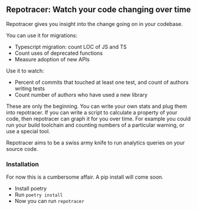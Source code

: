 ## Repotracer: Watch your code changing over time

Repotracer gives you insight into the change going on in your codebase.

You can use it for migrations:

- Typescript migration: count LOC of JS and TS
- Count uses of deprecated functions
- Measure adoption of new APIs

Use it to watch:

- Percent of commits that touched at least one test, and count of authors writing tests
- Count number of authors who have used a new library

These are only the beginning. You can write your own stats and plug them into repotracer. If you can write a script to calculate a property of your code, then repotracer can graph it for you over time. For example you could run your build toolchain and counting numbers of a particular warning, or use a special tool.

Repotracer aims to be a swiss army knife to run analytics queries on your source code.

### Installation

For now this is a cumbersome affair. A pip install will come soon.

- Install poetry
- Run `poetry install`
- Now you can run `repotracer`
